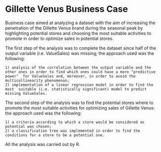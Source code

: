 # Gillette Venus Business Case

Business case aimed at analyzing a dataset with the aim of increasing the penetration of the Gillette Venus brand during the seasonal peak by highlighting potential stores and choosing the most suitable activities to promote in order to optimize sales in potential stores.

The first step of the analysis was to complete the dataset since half of the output variable (i.e. ValueSales) was missing; the approach used was the following:

	1) analysis of the correlation between the output variable and the other ones in order to find which ones could have a more "predictive power"  for ValueSales and, moreover, in order to avoid the multicollinearity phenomenon; 
	2) implementation of a linear regression model in order to find the most  suitable (i.e. statistically significant) model to predict missing ValueSales.

The second step of the analysis was to find the potential stores where to promote the most suitable activities for optimizing sales of Gillette Venus: the approach used was the following:

	1) a criteria according to which a store would be considered as potential was chosen;
	2) a classification tree was implemented in order to find the conditions for a store to be a potential one.

All the analysis was carried out by R.

